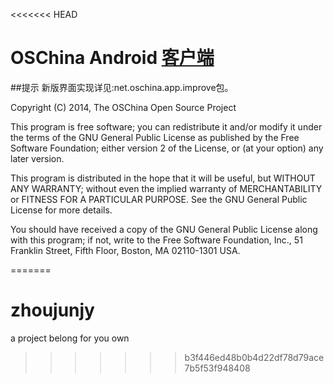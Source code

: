 <<<<<<< HEAD
# OSChina Android [客户端](http://www.oschina.net/app/)

##提示
新版界面实现详见:net.oschina.app.improve包。


 Copyright (C) 2014, The OSChina Open Source Project

This program is free software; you can redistribute it and/or modify
it under the terms of the GNU General Public License as published by
the Free Software Foundation; either version 2 of the License, or
(at your option) any later version.

This program is distributed in the hope that it will be useful,
but WITHOUT ANY WARRANTY; without even the implied warranty of
MERCHANTABILITY or FITNESS FOR A PARTICULAR PURPOSE.  See the
GNU General Public License for more details.

You should have received a copy of the GNU General Public License along
with this program; if not, write to the Free Software Foundation, Inc.,
51 Franklin Street, Fifth Floor, Boston, MA 02110-1301 USA.

=======
# zhoujunjy
a project belong for you own
>>>>>>> b3f446ed48b0b4d22df78d79ace7b5f53f948408
